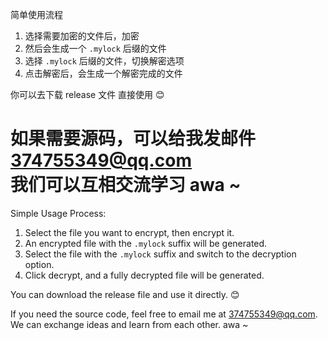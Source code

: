 简单使用流程
1. 选择需要加密的文件后，加密  
2. 然后会生成一个 `.mylock` 后缀的文件  
3. 选择 `.mylock` 后缀的文件，切换解密选项  
4. 点击解密后，会生成一个解密完成的文件

你可以去下载 release 文件 直接使用 😊

如果需要源码，可以给我发邮件 374755349@qq.com  
我们可以互相交流学习 awa ~
===================================================================================
Simple Usage Process:  
1. Select the file you want to encrypt, then encrypt it.  
2. An encrypted file with the `.mylock` suffix will be generated.  
3. Select the file with the `.mylock` suffix and switch to the decryption option.  
4. Click decrypt, and a fully decrypted file will be generated.  

You can download the release file and use it directly. 😊


If you need the source code, feel free to email me at 374755349@qq.com.
We can exchange ideas and learn from each other. awa ~
